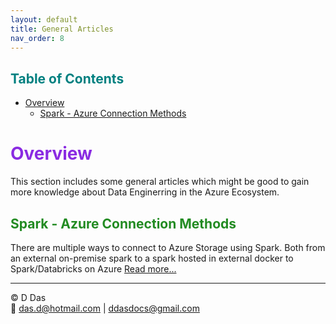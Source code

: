 ```yaml
---
layout: default
title: General Articles
nav_order: 8
---
```


## <span style="color: Teal;">Table of Contents</span>
- [Overview](#overview)
  - [Spark - Azure Connection Methods](#spark---azure-connection-methods)


# <span style="color: BlueViolet;">Overview</span>

This section includes some general articles which might be good to gain more knowledge about Data Enginerring in the Azure Ecosystem.

## <span style="color: ForestGreen;">Spark - Azure Connection Methods</span>

There are multiple ways to connect to Azure Storage using Spark. Both from an external on-premise spark to a spark hosted in external docker to Spark/Databricks on Azure [Read more...](articles/Misc/MardownNoImageArticles/WaysToConnectSparkToAzure.html)


---

© D Das  
📧 [das.d@hotmail.com](mailto:das.d@hotmail.com) | [ddasdocs@gmail.com](mailto:ddasdocs@gmail.com)